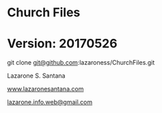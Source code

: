 # Church Files
# Version: 20170526
git clone git@github.com:lazaroness/ChurchFiles.git

Lazarone S. Santana

www.lazaronesantana.com

lazarone.info.web@gmail.com
